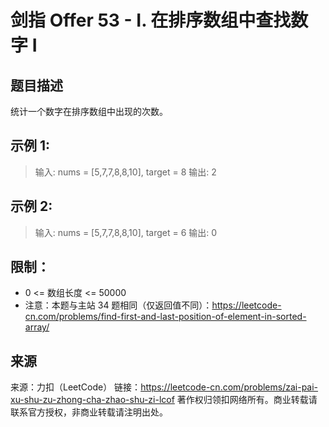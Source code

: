 # 剑指 Offer 53 - I. 在排序数组中查找数字 I

## 题目描述
统计一个数字在排序数组中出现的次数。

 

## 示例 1:

> 输入: nums = [5,7,7,8,8,10], target = 8
> 输出: 2

## 示例 2:

> 输入: nums = [5,7,7,8,8,10], target = 6
> 输出: 0

 

## 限制：
- 0 <= 数组长度 <= 50000
- 注意：本题与主站 34 题相同（仅返回值不同）：https://leetcode-cn.com/problems/find-first-and-last-position-of-element-in-sorted-array/

## 来源
来源：力扣（LeetCode）
链接：https://leetcode-cn.com/problems/zai-pai-xu-shu-zu-zhong-cha-zhao-shu-zi-lcof
著作权归领扣网络所有。商业转载请联系官方授权，非商业转载请注明出处。